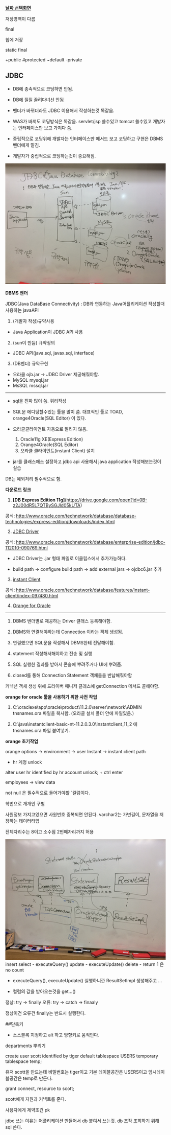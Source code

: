 ﻿**[날짜 선택화면](../README.md)**

저장영역이 다름

final

힙에 저장

static final

+public #protected ~default -private

## JDBC


- DB에 종속적으로 코딩하면 안됨.

- DB에 질질 끌려다녀선 안됨

- 벤더가 바뀌더라도 JDBC 이용해서 작성하는것 똑같음.


- WAS가 바껴도 코딩방식은 똑같음. servlet/jsp 쓸수있고 tomcat 쓸수있고 개발자는 인터페이스만 보고 가져다 씀.


- 중립적으로 코딩위해 개발자는 인터페이스만 메서드 보고 코딩하고 구현은 DBMS 벤더에게 맡김.


- 개발자가 중립적으로 코딩하는것이 중요해짐.

![jdbc](../resources/jdbc.JPG)

**DBMS 벤더**

JDBC(Java DataBase Connectivity) : DB와 연동하는 Java어플리케이션 작성할때 사용하는 javaAPI

1. (개발자 작성)규약사용
 - Java Application이 JDBC API 사용

2. (sun이 만듬) 규약정의
 - JDBC API(java.sql, javax.sql, interface) 

3. (DB벤더) 규약구현
 - 오라클 ojb.jar -> JDBC Driver 제공해줘야함.
 - MySQL mysql.jar
 - MsSQL mssql.jar

****

- sql을 진짜 많이 씀. 쿼리작성

- SQL문 에디팅할수있는 툴을 많이 씀. 대표적인 툴로 TOAD, orange4Oracle(SQL Editor) 이 있다.

- 오라클클라이언트 자동으로 깔리지 않음.

  1. Oracle11g XE(Express Edition)
  2. Orange4Oracle(SQL Editor)
  3. 오라클 클라이언트(instant Client) 설치

- jar를 클래스패스 설정하고 jdbc api 사용해서 java application 작성해보는것이 실습

DB는 예외처리 필수적으로 함.

**다운로드 링크**

1. **[DB Express Edition 11g]**(https://drive.google.com/open?id=0B-z2J00dR5L7QTBySGJld05kUTA) 

공식: http://www.oracle.com/technetwork/database/database-technologies/express-edition/downloads/index.html

2. [JDBC Driver](https://drive.google.com/open?id=0B-z2J00dR5L7RGkwTWRxakFuTGs) 

공식: http://www.oracle.com/technetwork/database/enterprise-edition/jdbc-112010-090769.html

- JDBC Driver는 .jar 형태 파일로 이클립스에서 추가가능하다.

- build path -> configure build path -> add external jars -> ojdbc6.jar 추가 

3. [instant Client](https://drive.google.com/open?id=0B-z2J00dR5L7bUFRY1FQcWVYUEE)

공식: http://www.oracle.com/technetwork/database/features/instant-client/index-097480.html

4. [Orange for Oracle](https://drive.google.com/open?id=0B-z2J00dR5L7Y1JZRWMtTThydDQ)

------------------------------------------------------------------------------------------------------

1. DBMS 벤더별로 제공하는 Driver 클래스 등록해야함.

2. DBMS와 연결해야하는데 Connection 이라는 객체 생성됨.

3. 연결했으면 SQL문을 작성해서 DBMS한테 전달해야함.

4. statement 작성해서해야하고 전송 및 실행

5. SQL 실행한 결과를 받아서 콘솔에 뿌려주거나 UI에 뿌려줌.

6. closed를 통해 Connection Statement 객체들을 반납해줘야함


커넥션 객체 생성 위해 드라이버 매니저 클래스에 getConnection 메서드 콜해야함.

**orange for oracle 툴을 사용하기 위한 사전 작업**

1. C:\oraclexe\app\oracle\product\11.2.0\server\network\ADMIN tnsnames.ora 파일을 복사함. (오라클 설치 폴더 안에 파일있음.)

2. C:\java\instantclient-basic-nt-11.2.0.3.0\instantclient_11_2 에 tnsnames.ora 파일 붙여넣기.

**orange 초기작업**

orange options -> environment -> user Instant -> instant client path 


- hr 계정 unlock

alter user hr identified by hr account unlock; + ctrl enter


employees -> view data

not null 은 필수적으로 들어가야할 `컬럼이다.

학번으로 개개인 구별

사원정보 가지고있으면 사원번호 중복되면 안된다.
varchar2는 가변길이, 문자열을 저장하는 데이터타입

전체자리수는 8이고 소수점 2번째자리까지 허용


![statement](../resources/statement.JPG)
insert
select - executeQuery()
update - executeUpdate()
delete - return 1 은 no count


- executeQuery(), executeUpdate() 실행하니깐 ResultSetImpl 생성해주고 ...

- 컬럼의 값을 받아오는것을 get...()

정상: try -> finally
오류: try -> catch -> finaaly

정상이건 오류건 finally는 반드시 실행한다.

##단축키

- 소스블록 지정하고 alt 하고 방향키로 움직인다.

departments 뿌리기


create user scott identified by tiger default tablespace USERS temporary tablespace temp;

유저 scott을 만드는데 비밀번호는 tiger이고 기본 테이블공간은 USERS이고 임시테이블공간은 temp로 만든다.

grant connect, resource to scott;

scott에게 자원과 커넥트를 준다.

사용자에게 제약조건 pk

jdbc 쓰는 이유는 어플리케이션 만들어서 db 붙여서 쓰는것.
db 조작 조회하기 위해 sql 쓴다.